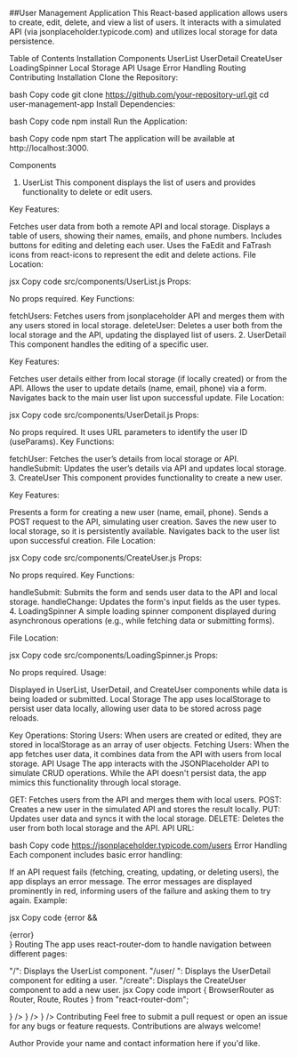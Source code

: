 


##User Management Application
This React-based application allows users to create, edit, delete, and view a list of users. It interacts with a simulated API (via jsonplaceholder.typicode.com) and utilizes local storage for data persistence.

Table of Contents
Installation
Components
UserList
UserDetail
CreateUser
LoadingSpinner
Local Storage
API Usage
Error Handling
Routing
Contributing
Installation
Clone the Repository:

bash
Copy code
git clone https://github.com/your-repository-url.git
cd user-management-app
Install Dependencies:

bash
Copy code
npm install
Run the Application:

bash
Copy code
npm start
The application will be available at http://localhost:3000.

Components
1. UserList
This component displays the list of users and provides functionality to delete or edit users.

Key Features:

Fetches user data from both a remote API and local storage.
Displays a table of users, showing their names, emails, and phone numbers.
Includes buttons for editing and deleting each user.
Uses the FaEdit and FaTrash icons from react-icons to represent the edit and delete actions.
File Location:

jsx
Copy code
src/components/UserList.js
Props:

No props required.
Key Functions:

fetchUsers: Fetches users from jsonplaceholder API and merges them with any users stored in local storage.
deleteUser: Deletes a user both from the local storage and the API, updating the displayed list of users.
2. UserDetail
This component handles the editing of a specific user.

Key Features:

Fetches user details either from local storage (if locally created) or from the API.
Allows the user to update details (name, email, phone) via a form.
Navigates back to the main user list upon successful update.
File Location:

jsx
Copy code
src/components/UserDetail.js
Props:

No props required. It uses URL parameters to identify the user ID (useParams).
Key Functions:

fetchUser: Fetches the user’s details from local storage or API.
handleSubmit: Updates the user’s details via API and updates local storage.
3. CreateUser
This component provides functionality to create a new user.

Key Features:

Presents a form for creating a new user (name, email, phone).
Sends a POST request to the API, simulating user creation.
Saves the new user to local storage, so it is persistently available.
Navigates back to the user list upon successful creation.
File Location:

jsx
Copy code
src/components/CreateUser.js
Props:

No props required.
Key Functions:

handleSubmit: Submits the form and sends user data to the API and local storage.
handleChange: Updates the form's input fields as the user types.
4. LoadingSpinner
A simple loading spinner component displayed during asynchronous operations (e.g., while fetching data or submitting forms).

File Location:

jsx
Copy code
src/components/LoadingSpinner.js
Props:

No props required.
Usage:

Displayed in UserList, UserDetail, and CreateUser components while data is being loaded or submitted.
Local Storage
The app uses localStorage to persist user data locally, allowing user data to be stored across page reloads.

Key Operations:
Storing Users: When users are created or edited, they are stored in localStorage as an array of user objects.
Fetching Users: When the app fetches user data, it combines data from the API with users from local storage.
API Usage
The app interacts with the JSONPlaceholder API to simulate CRUD operations. While the API doesn't persist data, the app mimics this functionality through local storage.

GET: Fetches users from the API and merges them with local users.
POST: Creates a new user in the simulated API and stores the result locally.
PUT: Updates user data and syncs it with the local storage.
DELETE: Deletes the user from both local storage and the API.
API URL:

bash
Copy code
https://jsonplaceholder.typicode.com/users
Error Handling
Each component includes basic error handling:

If an API request fails (fetching, creating, updating, or deleting users), the app displays an error message.
The error messages are displayed prominently in red, informing users of the failure and asking them to try again.
Example:

jsx
Copy code
{error && <div className="text-red-600 text-center">{error}</div>}
Routing
The app uses react-router-dom to handle navigation between different pages:

"/": Displays the UserList component.
"/user/
": Displays the UserDetail component for editing a user.
"/create": Displays the CreateUser component to add a new user.
jsx
Copy code
import { BrowserRouter as Router, Route, Routes } from "react-router-dom";

<Router>
  <Routes>
    <Route path="/" element={<UserList />} />
    <Route path="/user/:id" element={<UserDetail />} />
    <Route path="/create" element={<CreateUser />} />
  </Routes>
</Router>
Contributing
Feel free to submit a pull request or open an issue for any bugs or feature requests. Contributions are always welcome!

Author
Provide your name and contact information here if you'd like.
